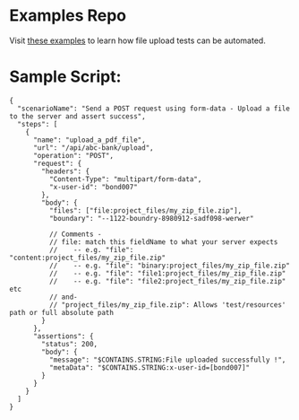 # Examples Repo

Visit [these examples](https://github.com/authorjapps/spring-boot-integration-test/tree/master/src/test/resources/integration_tests/upload_file) to learn how file upload tests can be automated.

# Sample Script:

```jso
{
  "scenarioName": "Send a POST request using form-data - Upload a file to the server and assert success",
  "steps": [
    {
      "name": "upload_a_pdf_file",
      "url": "/api/abc-bank/upload",
      "operation": "POST",
      "request": {
        "headers": {
          "Content-Type": "multipart/form-data",
          "x-user-id": "bond007"
        },
        "body": {
          "files": ["file:project_files/my_zip_file.zip"],
          "boundary": "--1122-boundry-8980912-sadf098-werwer"

          // Comments -
          // file: match this fieldName to what your server expects
          //    -- e.g. "file": "content:project_files/my_zip_file.zip"
          //    -- e.g. "file": "binary:project_files/my_zip_file.zip"
          //    -- e.g. "file": "file1:project_files/my_zip_file.zip"
          //    -- e.g. "file": "file2:project_files/my_zip_file.zip" etc
          // and-
          // "project_files/my_zip_file.zip": Allows 'test/resources' path or full absolute path
        }
      },
      "assertions": {
        "status": 200,
        "body": {
          "message": "$CONTAINS.STRING:File uploaded successfully !",
          "metaData": "$CONTAINS.STRING:x-user-id=[bond007]"
        }
      }
    }
  ]
}
```
